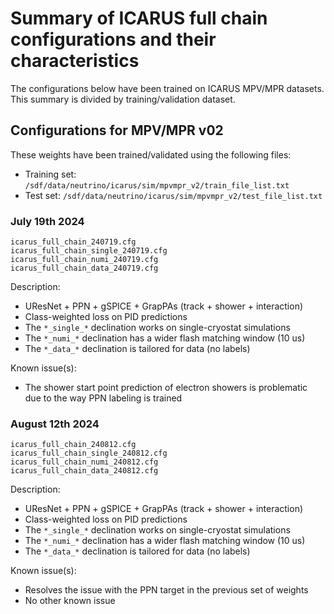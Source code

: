# Summary of ICARUS full chain configurations and their characteristics

The configurations below have been trained on ICARUS MPV/MPR datasets. This summary is divided by training/validation dataset.

## Configurations for MPV/MPR v02

These weights have been trained/validated using the following files:
- Training set: `/sdf/data/neutrino/icarus/sim/mpvmpr_v2/train_file_list.txt`
- Test set: `/sdf/data/neutrino/icarus/sim/mpvmpr_v2/test_file_list.txt`

### July 19th 2024

```shell
icarus_full_chain_240719.cfg
icarus_full_chain_single_240719.cfg
icarus_full_chain_numi_240719.cfg
icarus_full_chain_data_240719.cfg
```

Description:
  - UResNet + PPN + gSPICE + GrapPAs (track + shower + interaction)
  - Class-weighted loss on PID predictions
  - The `*_single_*` declination works on single-cryostat simulations
  - The `*_numi_*` declination has a wider flash matching window (10 us)
  - The `*_data_*` declination is tailored for data (no labels)

Known issue(s):
  - The shower start point prediction of electron showers is problematic due to the way PPN labeling is trained

### August 12th 2024

```shell
icarus_full_chain_240812.cfg
icarus_full_chain_single_240812.cfg
icarus_full_chain_numi_240812.cfg
icarus_full_chain_data_240812.cfg
```

Description:
  - UResNet + PPN + gSPICE + GrapPAs (track + shower + interaction)
  - Class-weighted loss on PID predictions
  - The `*_single_*` declination works on single-cryostat simulations
  - The `*_numi_*` declination has a wider flash matching window (10 us)
  - The `*_data_*` declination is tailored for data (no labels)

Known issue(s):
  - Resolves the issue with the PPN target in the previous set of weights
  - No other known issue
